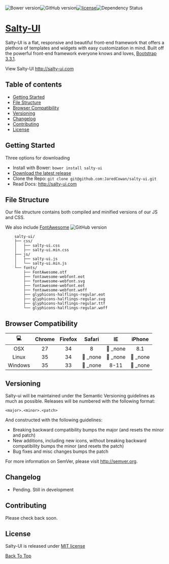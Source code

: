 ![Bower version](https://badge.fury.io/bo/salty-ui.svg)![GitHub version](https://badge.fury.io/gh/jaredcowan%2Fsalty-ui.svg)[![license](http://img.shields.io/badge/license-MIT-brightgreen.svg)](License)![Dependency Status](https://david-dm.org/cdnjs/cdnjs.svg?theme=shields.io)

# [Salty-UI](http://salty-ui.com)

Salty-UI is a flat, responsive and beautiful front-end framework that offers a plethora of templates and widgets with easy customization in mind. Built off the powerful front-end framework everyone knows and loves, [Bootstrap 3.3.1](https://github.com/twbs/bootstrap).

View Salty-UI http://salty-ui.com

## Table of contents

- [Getting Started](#getting-started)
- [File Structure](#file-structure)
- [Browser Compatibility](#browser-compatibility)
- [Versioning](#versioning)
- [Changelog](#changelog)
- [Contributing](#contributing)
- [License](#license)

## Getting Started
Three options for downloading

 - Install with Bower: `bower install salty-ui`
 - [Download the latest release](https://github.com/jaredcowan/salty-ui/archive/v0.1.0.zip)
 - Clone the Repo: `git clone git@github.com:JaredCowan/salty-ui.git`
 - Read Docs: http://salty-ui.com

## File Structure

Our file structure contains both compiled and minified versions of our JS and CSS. 

We also include [FontAwesome](https://github.com/FortAwesome/Font-Awesome) ![GitHub version](https://badge.fury.io/gh/FortAwesome%2Ffont-awesome.svg)

```
    salty-ui/
    ├── css/
    │   ├── salty-ui.css
    │   ├── salty-ui.min.css
    ├── js/
    │   ├── salty-ui.js
    │   └── salty-ui.min.js
    └── fonts/
        ├── FontAwesome.otf
        ├── fontawesome-webfont.eot
        ├── fontawesome-webfont.svg
        ├── fontawesome-webfont.eot
        ├── fontawesome-webfont.woff
        ├── glyphicons-halflings-regular.eot
        ├── glyphicons-halflings-regular.svg
        ├── glyphicons-halflings-regular.ttf
        └── glyphicons-halflings-regular.woff
```

## Browser Compatibility

| :computer: | Chrome  | Firefox | Safari                | IE                  | iPhone             |
| :--------: | :-----: | :-----: | :-------------------: | :-----------------: | :----------------: |
| OSX        | 27      | 34      | 8                     | :red_circle: _none  | 8.1                |
| Linux      | 35      | 34      | :red_circle: _none    | :red_circle: _none  | :red_circle: _none |
| Windows    | 35      | 33      | :red_circle: _none    | 8-11                | :red_circle: _none |

## Versioning

Salty-ui will be maintained under the Semantic Versioning guidelines as much as possible. Releases will be numbered
with the following format:

`<major>.<minor>.<patch>`

And constructed with the following guidelines:

* Breaking backward compatibility bumps the major (and resets the minor and patch)
* New additions, including new icons, without breaking backward compatibility bumps the minor (and resets the patch)
* Bug fixes and misc changes bumps the patch

For more information on SemVer, please visit http://semver.org.

## Changelog
 - Pending. Still in development

## Contributing

Please check back soon.

## License

Salty-UI is released under [MIT license](License)

[Back To Top](#table-of-contents)

